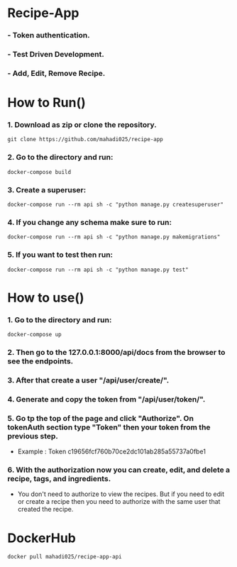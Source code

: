 # Recipe-App

### - Token authentication.

### - Test Driven Development.

### - Add, Edit, Remove Recipe.

# How to Run()

### 1. Download as zip or clone the repository.

```
git clone https://github.com/mahadi025/recipe-app
```

### 2. Go to the directory and run:

```
docker-compose build
```

### 3. Create a superuser:

```
docker-compose run --rm api sh -c "python manage.py createsuperuser"
```

### 4. If you change any schema make sure to run:

```
docker-compose run --rm api sh -c "python manage.py makemigrations"
```

### 5. If you want to test then run:

```
docker-compose run --rm api sh -c "python manage.py test"
```

# How to use()

### 1. Go to the directory and run:

```
docker-compose up
```

### 2. Then go to the 127.0.0.1:8000/api/docs from the browser to see the endpoints.

### 3. After that create a user "/api/user/create/".

### 4. Generate and copy the token from "/api/user/token/".

### 5. Go tp the top of the page and click "Authorize". On tokenAuth section type "Token" then your token from the previous step.

- Example : Token c19656fcf760b70ce2dc101ab285a55737a0fbe1

### 6. With the authorization now you can create, edit, and delete a recipe, tags, and ingredients.

- You don't need to authorize to view the recipes. But if you need to edit or create a recipe then you need to authorize with the same user that created the recipe.

# DockerHub

```
docker pull mahadi025/recipe-app-api
```
